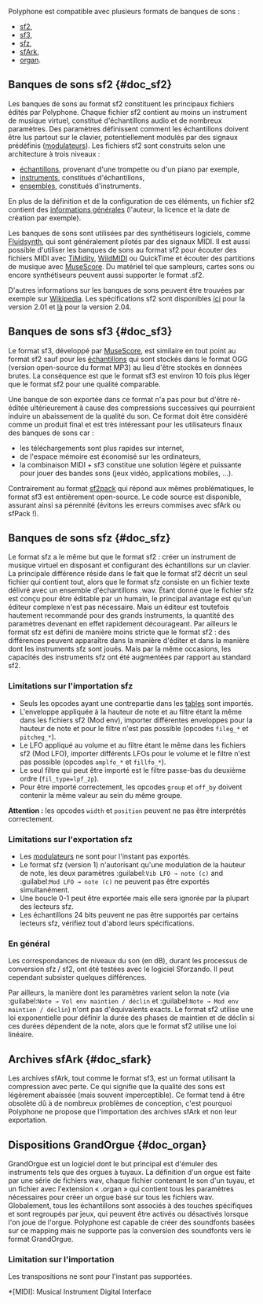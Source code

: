 Polyphone est compatible avec plusieurs formats de banques de sons&nbsp;:

* [sf2](#doc_sf2),
* [sf3](#doc_sf3),
* [sfz](#doc_sfz),
* [sfArk](#doc_sfark),
* [organ](#doc_organ).


## Banques de sons sf2 {#doc_sf2}


Les banques de sons au format sf2 constituent les principaux fichiers édités par Polyphone.
Chaque fichier sf2 contient au moins un instrument de musique virtuel, constitué d'échantillons audio et de nombreux paramètres.
Des paramètres définissent comment les échantillons doivent être lus partout sur le clavier, potentiellement modulés par des signaux prédéfinis ([modulateurs](manual/soundfont-editor/editing-pages/instrument-editor.md#doc_modulator)).
Les fichiers sf2 sont construits selon une architecture à trois niveaux&nbsp;:

* [échantillons](manual/soundfont-editor/editing-pages/sample-editor.md), provenant d'une trompette ou d'un piano par exemple,
* [instruments](manual/soundfont-editor/editing-pages/instrument-editor.md), constitués d'échantillons,
* [ensembles](manual/soundfont-editor/editing-pages/preset-editor.md), constitués d'instruments.

En plus de la définition et de la configuration de ces éléments, un fichier sf2 contient des [informations générales](manual/soundfont-editor/editing-pages/editing-of-the-general-information.md) (l'auteur, la licence et la date de création par exemple).

Les banques de sons sont utilisées par des synthétiseurs logiciels, comme <a href="http://www.fluidsynth.org/" target="_blank">Fluidsynth</a>, qui sont généralement pilotés par des signaux MIDI.
Il est aussi possible d'utiliser les banques de sons au format sf2 pour écouter des fichiers MIDI avec <a href="https://sourceforge.net/projects/timidity" target="_blank">TiMidity</a>, <a href="https://www.mindwerks.net/projects/wildmidi" target="_blank">WildMIDI</a> ou QuickTime et écouter des partitions de musique avec <a href="https://musescore.org/" target="_blank">MuseScore</a>.
Du matériel tel que sampleurs, cartes sons ou encore synthétiseurs peuvent aussi supporter le format .sf2.

D'autres informations sur les banques de sons peuvent être trouvées par exemple sur <a href="https://fr.wikipedia.org/wiki/SoundFont" target="_blank">Wikipedia</a>.
Les spécifications sf2 sont disponibles [ici](files/sf_specifications_v2.01.pdf) pour la version 2.01 et [là](files/sf_specifications_v2.04.pdf) pour la version 2.04.


## Banques de sons sf3 {#doc_sf3}


Le format sf3, développé par <a href="https://musescore.org/" target="_blank">MuseScore</a>, est similaire en tout point au format sf2 sauf pour les [échantillons](manual/soundfont-editor/editing-pages/sample-editor.md) qui sont stockés dans le format OGG (version open-source du format MP3) au lieu d'être stockés en données brutes.
La conséquence est que le format sf3 est environ 10 fois plus léger que le format sf2 pour une qualité comparable.

Une banque de son exportée dans ce format n'a pas pour but d'être ré-éditée ultérieurement à cause des compressions successives qui pourraient induire un abaissement de la qualité du son.
Ce format doit être considéré comme un produit final et est très intéressant pour les utilisateurs finaux des banques de sons car&nbsp;:

* les téléchargements sont plus rapides sur internet,
* de l'espace mémoire est économisé sur les ordinateurs,
* la combinaison MIDI + sf3 constitue une solution légère et puissante pour jouer des bandes sons (jeux vidéo, applications mobiles, …).

Contrairement au format <a href="http://www.fmjsoft.com/fmt/sf2pack.htm" target="_blank">sf2pack</a> qui répond aux mêmes problématiques, le format sf3 est entièrement open-source.
Le code source est disponible, assurant ainsi sa pérennité (évitons les erreurs commises avec sfArk ou sfPack&nbsp;!).


## Banques de sons sfz {#doc_sfz}


Le format sfz a le même but que le format sf2&nbsp;: créer un instrument de musique virtuel en disposant et configurant des échantillons sur un clavier.
La principale différence réside dans le fait que le format sf2 décrit un seul fichier qui contient tout, alors que le format sfz consiste en un fichier texte délivré avec un ensemble d'échantillons .wav.
Étant donné que le fichier sfz est conçu pour être éditable par un humain, le principal avantage est qu'un éditeur complexe n'est pas nécessaire.
Mais un éditeur est toutefois hautement recommandé pour des grands instruments, la quantité des paramètres devenant en effet rapidement décourageant.
Par ailleurs le format sfz est défini de manière moins stricte que le format sf2&nbsp;: des différences peuvent apparaître dans la manière d'éditer et dans la manière dont les instruments sfz sont joués. Mais par la même occasions, les capacités des instruments sfz ont été augmentées par rapport au standard sf2.


### Limitations sur l'importation sfz


* Seuls les opcodes ayant une contrepartie dans les [tables](manual/soundfont-editor/editing-pages/instrument-editor.md#doc_table) sont importés.
* L'enveloppe appliquée à la hauteur de note et au filtre étant la même dans les fichiers sf2 (Mod env), importer différentes enveloppes pour la hauteur de note et pour le filtre n'est pas possible (opcodes ``fileg_*`` et ``pitcheg_*``).
* Le LFO appliqué au volume et au filtre étant le même dans les fichiers sf2 (Mod LFO), importer différents LFOs pour le volume et le filtre n'est pas possible (opcodes ``amplfo_*`` et ``fillfo_*``).
* Le seul filtre qui peut être importé est le filtre passe-bas du deuxième ordre (``fil_type=lpf_2p``).
* Pour être importé correctement, les opcodes ``group`` et ``off_by`` doivent contenir la même valeur au sein du même groupe.

**Attention&nbsp;:** les opcodes ``width`` et ``position`` peuvent ne pas être interprétés correctement.


### Limitations sur l'exportation sfz


* Les [modulateurs](manual/soundfont-editor/editing-pages/instrument-editor.md#doc_modulator) ne sont pour l'instant pas exportés.
* Le format sfz (version 1) n'autorisant qu'une modulation de la hauteur de note, les deux paramètres :guilabel:`Vib LFO → note (c)` and :guilabel:`Mod LFO → note (c)` ne peuvent pas être exportés simultanément.
* Une boucle 0-1 peut être exportée mais elle sera ignorée par la plupart des lecteurs sfz.
* Les échantillons 24 bits peuvent ne pas être supportés par certains lecteurs sfz, vérifiez tout d'abord leurs spécifications.


### En général


Les correspondances de niveaux du son (en dB), durant les processus de conversion sfz / sf2, ont été testées avec le logiciel Sforzando.
Il peut cependant subsister quelques différences.

Par ailleurs, la manière dont les paramètres varient selon la note (via :guilabel:`Note → Vol env maintien / déclin` et :guilabel:`Note → Mod env maintien / déclin`) n'ont pas d'équivalents exacts.
Le format sf2 utilise une loi exponentielle pour définir la durée des phases de maintien et de déclin si ces durées dépendent de la note, alors que le format sf2 utilise une loi linéaire.


## Archives sfArk {#doc_sfark}


Les archives sfArk, tout comme le format sf3, est un format utilisant la compression avec perte.
Ce qui signifie que la qualité des sons est légèrement abaissée (mais souvent imperceptible).
Ce format tend à être obsolète dû à de nombreux problèmes de conception, c'est pourquoi Polyphone ne propose que l'importation des archives sfArk et non leur exportation.


## Dispositions GrandOrgue {#doc_organ}


GrandOrgue est un logiciel dont le but principal est d'émuler des instruments tels que des orgues à tuyaux. La définition d'un orgue est faite par une série de fichiers wav, chaque fichier contenant le son d'un tuyau, et un fichier avec l'extension «&nbsp;.organ&nbsp;» qui contient tous les paramètres nécessaires pour créer un orgue basé sur tous les fichiers wav. Globalement, tous les échantillons sont associés à des touches spécifiques et sont regroupés par jeux, qui peuvent être activés ou désactivés lorsque l'on joue de l'orgue. Polyphone est capable de créer des soundfonts basées sur ce mapping mais ne supporte pas la conversion des soundfonts vers le format GrandOrgue.

### Limitation sur l'importation

Les transpositions ne sont pour l'instant pas supportées.


*[MIDI]: Musical Instrument Digital Interface
